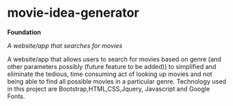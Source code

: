 # movie-idea-generator


**Foundation**

*A website/app that searches for movies*

A website/app that allows users to search for movies based on genre (and other parameters possibly (future feature to be added)) to simplified and eliminate the tedious, time consuming act of looking up movies and not being able to find all possible movies in a particular genre. Technology used in this project are Bootstrap,HTML,CSS,Jquery, Javascript and Google Fonts.


<!-- ## Link to depolyed site
[Deplyoed Site](https://onlydeniros.github.io/Password-Generator/)

## Screenshot of the deployed site
![Screenshot](./assets/images/passwordGen-img.png) -->